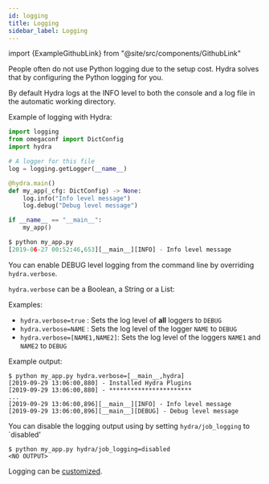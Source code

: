 ```yaml
---
id: logging
title: Logging
sidebar_label: Logging
---
```


import {ExampleGithubLink} from "@site/src/components/GithubLink"

<ExampleGithubLink to="examples/tutorials/basic/running_your_hydra_app/4_logging/my_app.py"/>

People often do not use Python logging due to the setup cost.
Hydra solves that by configuring the Python logging for you.


By default Hydra logs at the INFO level to both the console and a log file in the automatic working directory.

Example of logging with Hydra:

```python
import logging
from omegaconf import DictConfig
import hydra

# A logger for this file
log = logging.getLogger(__name__)

@hydra.main()
def my_app(_cfg: DictConfig) -> None:
    log.info("Info level message")
    log.debug("Debug level message")

if __name__ == "__main__":
    my_app()

$ python my_app.py
[2019-06-27 00:52:46,653][__main__][INFO] - Info level message

```
You can enable DEBUG level logging from the command line  by overriding `hydra.verbose`.

`hydra.verbose` can be a Boolean, a String or a List:

Examples:
* `hydra.verbose=true` : Sets the log level of **all** loggers to `DEBUG`
* `hydra.verbose=NAME` : Sets the log level of the logger `NAME` to `DEBUG`
* `hydra.verbose=[NAME1,NAME2]`: Sets the log level of the loggers `NAME1` and `NAME2` to `DEBUG`

Example output:
``` text
$ python my_app.py hydra.verbose=[__main__,hydra]
[2019-09-29 13:06:00,880] - Installed Hydra Plugins
[2019-09-29 13:06:00,880] - ***********************
...
[2019-09-29 13:06:00,896][__main__][INFO] - Info level message
[2019-09-29 13:06:00,896][__main__][DEBUG] - Debug level message
```

You can disable the logging output using by setting `hydra/job_logging` to `disabled'   
```commandline
$ python my_app.py hydra/job_logging=disabled
<NO OUTPUT>
```

Logging can be [customized](/configure_hydra/logging.md).

